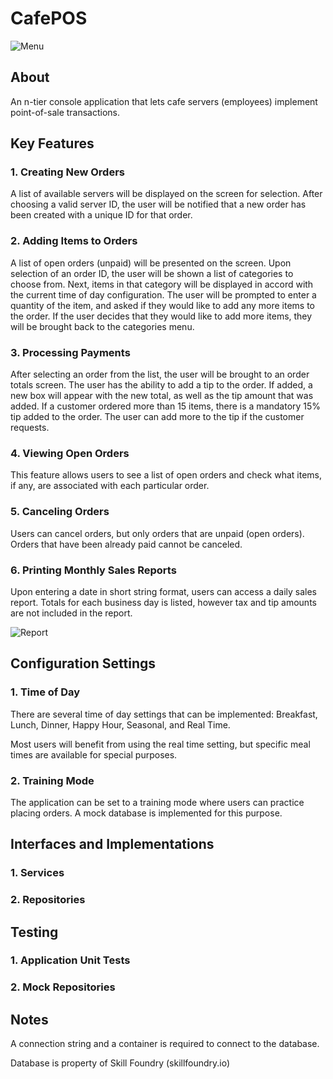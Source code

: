 # CafePOS

![Menu](https://github.com/user-attachments/assets/ef601403-2536-4da0-94f7-4563f15a094e)



## About
An n-tier console application that lets cafe servers (employees) implement point-of-sale transactions.

## Key Features

### 1. Creating New Orders
A list of available servers will be displayed on the screen for selection.
After choosing a valid server ID, the user will be notified that a new order has been created with a unique ID for that order.

### 2. Adding Items to Orders
A list of open orders (unpaid) will be presented on the screen. Upon selection of an order ID, the user will be shown a list
of categories to choose from. Next, items in that category will be displayed in accord with the current time of day configuration.
The user will be prompted to enter a quantity of the item, and asked if they would like to add any more items to the order.
If the user decides that they would like to add more items, they will be brought back to the categories menu.

### 3. Processing Payments
After selecting an order from the list, the user will be brought to an order totals screen. The user has the ability to add a tip to the order.
If added, a new box will appear with the new total, as well as the tip amount that was added. If a customer ordered more than 15 items, there is a mandatory 15% tip added to the order.
The user can add more to the tip if the customer requests.

### 4. Viewing Open Orders
This feature allows users to see a list of open orders and check what items, if any, are associated with each particular order.

### 5. Canceling Orders
Users can cancel orders, but only orders that are unpaid (open orders). Orders that have been already paid cannot be canceled.

### 6. Printing Monthly Sales Reports
Upon entering a date in short string format, users can access a daily sales report. 
Totals for each business day is listed, however tax and tip amounts are not included in the report.

![Report](https://github.com/user-attachments/assets/591b5305-a3a0-497b-8cd8-86cdab371bc0)

## Configuration Settings

### 1. Time of Day
There are several time of day settings that can be implemented: Breakfast, Lunch, Dinner, Happy Hour, Seasonal, and Real Time.

Most users will benefit from using the real time setting, but specific meal times are available for special purposes.

### 2. Training Mode
The application can be set to a training mode where users can practice placing orders. A mock database is implemented for this purpose.

## Interfaces and Implementations

### 1. Services

### 2. Repositories

## Testing

### 1. Application Unit Tests

### 2. Mock Repositories

## Notes
A connection string and a container is required to connect to the database.

Database is property of Skill Foundry (skillfoundry.io)
